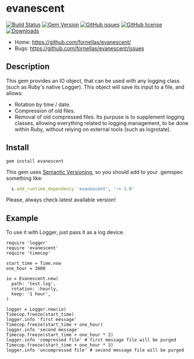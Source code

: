 # evanescent

[![Build Status](https://travis-ci.org/fornellas/evanescent.svg?branch=master)](https://travis-ci.org/fornellas/evanescent)
[![Gem Version](https://badge.fury.io/rb/evanescent.svg)](http://badge.fury.io/rb/evanescent)
[![GitHub issues](https://img.shields.io/github/issues/fornellas/evanescent.svg)](https://github.com/fornellas/evanescent/issues)
[![GitHub license](https://img.shields.io/badge/license-GPLv3-blue.svg)](https://raw.githubusercontent.com/fornellas/evanescent/master/LICENSE)
[![Downloads](http://ruby-gem-downloads-badge.herokuapp.com/evanescent?type=total)](https://rubygems.org/gems/evanescent)

* Home: https://github.com/fornellas/evanescent/
* Bugs: https://github.com/fornellas/evanescent/issues

## Description

This gem provides an IO object, that can be used with any logging class (such as Ruby's native Logger). This object will save its input to a file, and allows:
* Rotation by time / date.
* Compression of old files.
* Removal of old compressed files.
Its purpuse is to supplement logging classes, allowing everything related to logging management, to be done within Ruby, without relying on external tools (such as logrotate).

## Install

    gem install evanescent

This gem uses [Semantic Versioning](http://semver.org/), so you should add to your .gemspec something like:
```ruby
  s.add_runtime_dependency 'evanescent', '~> 1.0'
```
Please, always check latest available version!

## Example

To use it with Logger, just pass it as a log device.

```
require 'logger'
require 'evanescent'
require 'timecop'

start_time = Time.now
one_hour = 3600

io = Evanescent.new(
  path: 'test.log',
  rotation: :hourly,
  keep: '1 hour',
)

logger = Logger.new(io)
Timecop.freeze(start_time)
logger.info 'first message'
Timecop.freeze(start_time + one_hour)
logger.info 'second message'
Timecop.freeze(start_time + one_hour * 2)
logger.info 'compressed file' # first message file will be purged
Timecop.freeze(start_time + one_hour * 3)
logger.info 'uncompressed file' # second message file will be purged
```
